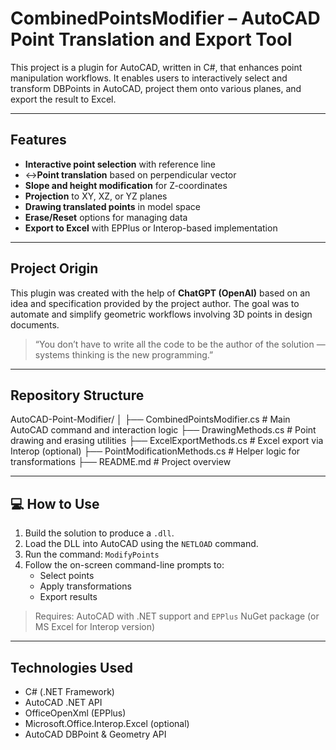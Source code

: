 # CombinedPointsModifier – AutoCAD Point Translation and Export Tool

This project is a plugin for AutoCAD, written in C#, that enhances point manipulation workflows. It enables users to interactively select and transform DBPoints in AutoCAD, project them onto various planes, and export the result to Excel.

---

## Features

- **Interactive point selection** with reference line
- ↔**Point translation** based on perpendicular vector
- **Slope and height modification** for Z-coordinates
- **Projection** to XY, XZ, or YZ planes
- **Drawing translated points** in model space
- **Erase/Reset** options for managing data
- **Export to Excel** with EPPlus or Interop-based implementation

---

## Project Origin

This plugin was created with the help of **ChatGPT (OpenAI)** based on an idea and specification provided by the project author. The goal was to automate and simplify geometric workflows involving 3D points in design documents.

> “You don’t have to write all the code to be the author of the solution — systems thinking is the new programming.”

---

## Repository Structure
AutoCAD-Point-Modifier/
│
├── CombinedPointsModifier.cs # Main AutoCAD command and interaction logic
├── DrawingMethods.cs # Point drawing and erasing utilities
├── ExcelExportMethods.cs # Excel export via Interop (optional)
├── PointModificationMethods.cs # Helper logic for transformations
├── README.md # Project overview

---

## 💻 How to Use

1. Build the solution to produce a `.dll`.
2. Load the DLL into AutoCAD using the `NETLOAD` command.
3. Run the command: `ModifyPoints`
4. Follow the on-screen command-line prompts to:
   - Select points
   - Apply transformations
   - Export results

> Requires: AutoCAD with .NET support and `EPPlus` NuGet package (or MS Excel for Interop version)

---

## Technologies Used

- C# (.NET Framework)
- AutoCAD .NET API
- OfficeOpenXml (EPPlus)
- Microsoft.Office.Interop.Excel (optional)
- AutoCAD DBPoint & Geometry API



